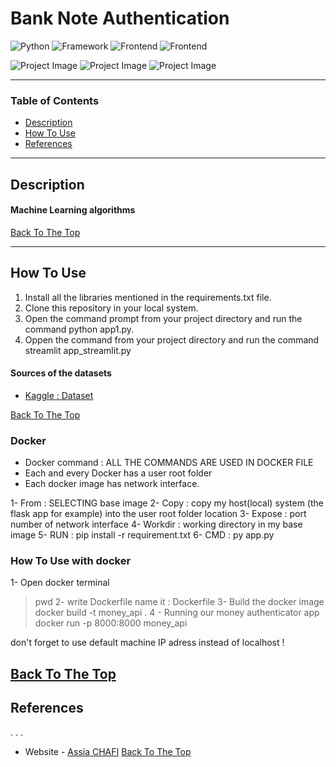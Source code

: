 # Bank Note Authentication
![Python](https://img.shields.io/badge/Python-3.8-blueviolet)
![Framework](https://img.shields.io/badge/Framework-Flask-red)
![Frontend](https://img.shields.io/badge/Flasgger-Swagger-green)
![Frontend](https://img.shields.io/badge/Streamlit-green)


![Project Image](asstes/flask_app_swagger_front1.PNG)
![Project Image](asstes/flask_app_swagger_front2.PNG)
![Project Image](asstes/streamlit_app.PNG)

---

### Table of Contents

- [Description](#description)
- [How To Use](#how-to-use)
- [References](#references)


---

## Description

#### Machine Learning algorithms

[Back To The Top](#Bank-Note-Authentication)

---

## How To Use

1. Install all the libraries mentioned in the requirements.txt file.
2. Clone this repository in your local system.
3. Open the command prompt from your project directory and run the command python app1.py.
4. Oppen the command from your project directory and run the command streamlit app_streamlit.py



#### Sources of the datasets
- [Kaggle :  Dataset](https://www.kaggle.com/ritesaluja/bank-note-authentication-uci-data)

[Back To The Top](#Bank-Note-Authentication)


### Docker
- Docker command :  ALL THE COMMANDS ARE USED IN DOCKER FILE
- Each and every Docker has a user root folder
- Each docker image has network interface.

1- From : SELECTING base image
2- Copy : copy my host(local) system (the flask app for example) into the user root folder location
3- Expose : port number of network interface
4- Workdir : working directory in my base image
5- RUN : pip install -r requirement.txt
6- CMD : py app.py

### How To Use with docker 
1- Open docker terminal 
> pwd
2- write Dockerfile name it : Dockerfile
3- Build the docker image
> docker build -t money_api .
4 - Running our money authenticator app
> docker run -p 8000:8000 money_api

don't forget to use default machine IP adress instead of localhost !

[Back To The Top](#Bank-Note-Authentication)
---

## References
.
.
.


- Website - [Assia CHAFI](https://achafi.github.io/myportfolio/)
[Back To The Top](#Movie-Recommender-System-and-Reviews-Sentiment-Analysis)